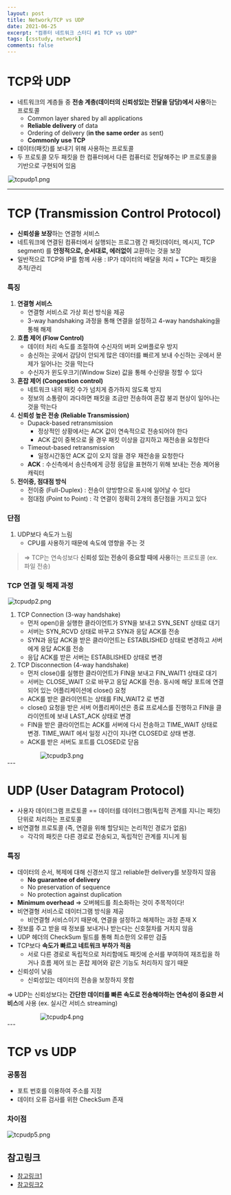 ```yaml
---
layout: post
title: Network/TCP vs UDP
date: 2021-06-25
excerpt: "컴퓨터 네트워크 스터디 #1 TCP vs UDP"
tags: [csstudy, network]
comments: false
---
```


# TCP와 UDP
- 네트워크의 계층들 중 **전송 계층(데이터의 신뢰성있는 전달을 담당)에서 사용**하는 프로토콜
    - Common layer shared by all applications
    - **Reliable delivery** of data
    - Ordering of delivery (**in the same order** as sent)
    - **Commonly use TCP**
- 데이터(패킷)를 보내기 위해 사용하는 프로토콜
- 두 프로토콜 모두 패킷을 한 컴퓨터에서 다른 컴퓨터로 전달해주는 IP 프로토콜을 기반으로 구현되어 있음

<div style="width:500px !important; margin:0 auto">
<img src="/assets/img/tcpudp1.png" alt="tcpudp1.png">
</div>

---

# TCP (Transmission Control Protocol)
- **신뢰성을 보장**하는 연결형 서비스
- 네트워크에 연결된 컴퓨터에서 실행되는 프로그램 간 패킷(데이터, 메시지, TCP segment) 를 **안정적으로, 순서대로, 에러없이** 교환하는 것을 보장
- 일반적으로 TCP와 IP를 함께 사용 : IP가 데이터의 배달을 처리 + TCP는 패킷을 추적/관리

### 특징
1. **연결형 서비스**
    - 연결형 서비스로 가상 회선 방식을 제공
    - 3-way handshaking 과정을 통해 연결을 설정하고 4-way handshaking을 통해 해제
2. **흐름 제어 (Flow Control)**
    - 데이터 처리 속도를 조절하여 수신자의 버퍼 오버플로우 방지
    - 송신하는 곳에서 감당이 안되게 많은 데이터를 빠르게 보내 수신하는 곳에서 문제가 일어나는 것을 막는다
    - 수신자가 윈도우크기(Window Size) 값을 통해 수신량을 정할 수 있다
3. **혼잡 제어 (Congestion control)**
    - 네트워크 내의 패킷 수가 넘치게 증가하지 않도록 방지
    - 정보의 소통량이 과다하면 패킷을 조금만 전송하여 혼잡 붕괴 현상이 일어나는 것을 막는다
4. **신뢰성 높은 전송 (Reliable Transmission)**
    - Dupack-based retransmission
        - 정상적인 상황에서는 ACK 값이 연속적으로 전송되어야 한다
        - ACK 값이 중복으로 올 경우 패킷 이상을 감지하고 재전송을 요청한다
    - Timeout-based retransmission
        - 일정시간동안 ACK 값이 오지 않을 경우 재전송을 요청한다
    - **ACK** : 수신측에서 송신측에게 긍정 응답을 표현하기 위해 보내는 전송 제어용 캐릭터
5. **전이중, 점대점 방식**
    - 전이중 (Full-Duplex) : 전송이 양방향으로 동시에 일어날 수 있다
    - 점대점 (Point to Point) : 각 연결이 정확히 2개의 종단점을 가지고 있다

### 단점
1. UDP보다 속도가 느림
    - CPU를 사용하기 때문에 속도에 영향을 주는 것

> ⇒ TCP는 연속성보다 **신뢰성 있는 전송이 중요할 때에 사용**하는 프로토콜 (ex. 파일 전송)


### TCP 연결 및 해제 과정
<div style="width:500px !important; margin:0 auto">
<img src="/assets/img/tcpudp2.png" alt="tcpudp2.png">
</div>

1. TCP Connection (3-way handshake)
    - 먼저 open()을 실행한 클라이언트가 SYN을 보내고 SYN_SENT 상태로 대기
    - 서버는 SYN_RCVD 상태로 바꾸고 SYN과 응답 ACK를 전송
    - SYN과 응답 ACK을 받은 클라이언트는 ESTABLISHED 상태로 변경하고 서버에게 응답 ACK를 전송
    - 응답 ACK를 받은 서버는 ESTABLISHED 상태로 변경
2. TCP Disconnection (4-way handshake)
    - 먼저 close()를 실행한 클라이언트가 FIN을 보내고 FIN_WAIT1 상태로 대기
    - 서버는 CLOSE_WAIT 으로 바꾸고 응답 ACK를 전송. 동시에 해당 포트에 연결되어 있는 어플리케이션에 close() 요청
    - ACK를 받은 클라이언트는 상태를 FIN_WAIT2 로 변경
    - close() 요청을 받은 서버 어플리케이션은 종료 프로세스를 진행하고 FIN을 클라이언트에 보내 LAST_ACK 상태로 변경
    - FIN을 받은 클라이언트는 ACK를 서버에 다시 전송하고 TIME_WAIT 상태로 변경. TIME_WAIT 에서 일정 시간이 지나면 CLOSED로 상태 변경.
    - ACK를 받은 서버도 포트를 CLOSED로 닫음

<div style="width:350px !important; margin:0 auto">
<img src="/assets/img/tcpudp3.png" alt="tcpudp3.png">
</div>
---

# UDP (User Datagram Protocol)
- 사용자 데이터그램 프로토콜 == 데이터를 데이터그램(독립적 관계를 지니는 패킷) 단위로 처리하는 프로토콜
- 비연결형 프로토콜 (즉, 연결을 위해 할당되는 논리적인 경로가 없음)
    - 각각의 패킷은 다른 경로로 전송되고, 독립적인 관계를 지니게 됨

### 특징
- 데이터의 순서, 복제에 대해 신경쓰지 않고 reliable한 delivery를 보장하지 않음
    - **No guarantee of delivery**
    - No preservation of sequence
    - No protection against duplication
- **Minimum overhead** ⇒ 오버헤드를 최소화하는 것이 주목적이다!
- 비연결형 서비스로 데이터그램 방식을 제공
    - 비연결형 서비스이기 때문에, 연결을 설정하고 해제하는 과정 존재 X
- 정보를 주고 받을 때 정보를 보내거나 받는다는 신호절차를 거치지 않음
- UDP 헤더의 CheckSum 필드를 통해 최소한의 오류만 검출
- TCP보다 **속도가 빠르고 네트워크 부하가 적음**
    - 서로 다른 경로로 독립적으로 처리함에도 패킷에 순서를 부여하여 재조립을 하거나 흐름 제어 또는 혼잡 제어와 같은 기능도 처리하지 않기 때문
- 신뢰성이 낮음
    - 신뢰성있는 데이터의 전송을 보장하지 못함

⇒ UDP는 신뢰성보다는 **간단한 데이터를 빠른 속도로 전송해야하는 연속성이 중요한 서비스**에 사용 (ex. 실시간 서비스 streaming)

<div style="width:350px !important; margin:0 auto">
<img src="/assets/img/tcpudp4.png" alt="tcpudp4.png">
</div>
---

# TCP vs UDP
### 공통점
- 포트 번호를 이용하여 주소를 지정
- 데이터 오류 검사를 위한 CheckSum 존재

### 차이점
<div style="width:600px !important; margin:0 auto">
<img src="/assets/img/tcpudp5.png" alt="tcpudp5.png">
</div>

## 참고링크
- [참고링크1](https://mangkyu.tistory.com/15)
- [참고링크2](https://velog.io/@hidaehyunlee/TCP-%EC%99%80-UDP-%EC%9D%98-%EC%B0%A8%EC%9D%B4)
